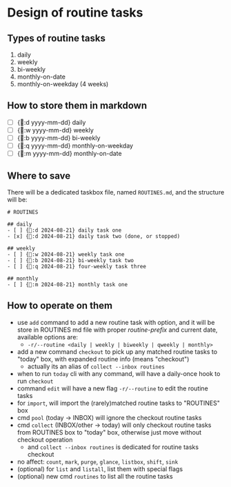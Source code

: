 # Design of routine tasks

## Types of routine tasks
1. daily
2. weekly
3. bi-weekly
4. monthly-on-date
5. monthly-on-weekday (4 weeks)

## How to store them in markdown
- [ ] {󰃵:d yyyy-mm-dd} daily
- [ ] {󰃵:w yyyy-mm-dd} weekly
- [ ] {󰃵:b yyyy-mm-dd} bi-weekly
- [ ] {󰃵:q yyyy-mm-dd} monthly-on-weekday
- [ ] {󰃵:m yyyy-mm-dd} monthly-on-date

## Where to save
There will be a dedicated taskbox file, named `ROUTINES.md`, and the structure will be:
```
# ROUTINES

## daily
- [ ] {󰃵:d 2024-08-21} daily task one
- [x] {󰃵:d 2024-08-21} daily task two (done, or stopped)

## weekly
- [ ] {󰃵:w 2024-08-21} weekly task one
- [ ] {󰃵:b 2024-08-21} bi-weekly task two
- [ ] {󰃵:q 2024-08-21} four-weekly task three

## monthly
- [ ] {󰃵:m 2024-08-21} monthly task one

```

## How to operate on them
* use `add` command to add a new routine task with option, and it will be store in ROUTINES md file with proper *routine-prefix* and current date, available options are:
  * `-r/--routine <daily | weekly | biweekly | qweekly | monthly>`
* add a new command `checkout` to pick up any matched routine tasks to "today" box, with expanded routine info (means "checkout")
  * actually its an alias of `collect --inbox routines`
* when to run `today` cli with any command, will have a daily-once hook to run `checkout`
* command `edit` will have a new flag `-r/--routine` to edit the routine tasks
* for `import`, will import the (rarely)matched routine tasks to "ROUTINES" box
* cmd `pool` (today -> INBOX) will ignore the checkout routine tasks
* cmd `collect` (INBOX/other -> today) will only checkout routine tasks from ROUTINES box to "today" box, otherwise just move without checkout operation
  * and `collect --inbox routines` is dedicated for routine tasks checkout
* no affect: `count`, `mark`, `purge`, `glance`, `listbox`, `shift`, `sink`
* (optional) for `list` and `listall`, list them with special flags
* (optional) new cmd `routines` to list all the routine tasks
